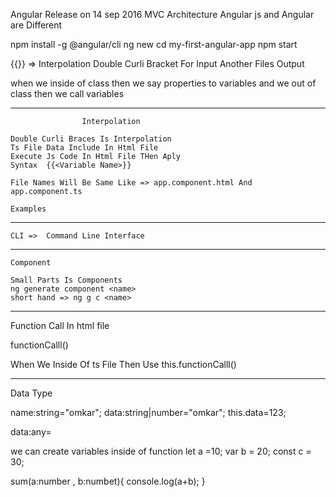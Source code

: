 Angular Release on 14 sep 2016
MVC Architecture
Angular js and Angular are Different

npm install -g @angular/cli
ng new <project-name>
cd my-first-angular-app
npm start

{{}}		=>  	Interpolation Double Curli Bracket For Input Another Files Output

when we inside of class then we say properties to variables
and we out of class then we call variables

-----------------------------------------------------------------------
					Interpolation 
					
	Double Curli Braces Is Interpolation 
	Ts File Data Include In Html File 
	Execute Js Code In Html File THen Aply
	Syntax 	{{<Variable Name>}}
	
	File Names Will Be Same Like => app.component.html And app.component.ts
	
	Examples 
	
------------------------------------------------------------------------------
	CLI	=>	Command Line Interface
	
------------------------------------------------------------------------------

	Component
	
	Small Parts Is Components
	ng generate component <name>
	short hand => ng g c <name>
----------------------------------------------------------------------------------
Function Call In html file

functionCalll()
   
   
   When We Inside Of ts File Then Use
   this.functionCalll()
   
  ---------------------------------------------------------------------
  Data Type
   
   name:string="omkar";
   data:string|number="omkar";
   this.data=123;
   
   data:any=<anything>
   
   we can create variables inside of function 
   let a =10;
   var b = 20;
   const c = 30;
   
   sum(a:number , b:numbet){
   console.log(a+b);
   }